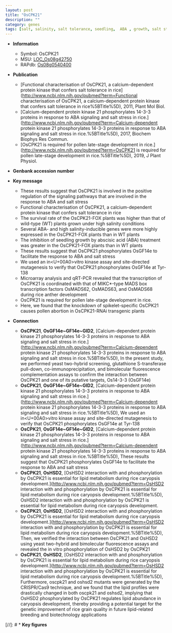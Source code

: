 ```yaml
---
layout: post
title: "OsCPK21"
description: ""
category: genes
tags: [salt, salinity, salt tolerance, seedling,  ABA , growth, salt stress, stress, Kinase, ABA, transcription factor, pollen, anther, development, anther development]
---
```


* **Information**  
    + Symbol: OsCPK21  
    + MSU: [LOC_Os08g42750](http://rice.uga.edu/cgi-bin/ORF_infopage.cgi?orf=LOC_Os08g42750)  
    + RAPdb: [Os08g0540400](https://rapdb.dna.affrc.go.jp/locus/?name=Os08g0540400)  

* **Publication**  
    + [Functional characterisation of OsCPK21, a calcium-dependent protein kinase that confers salt tolerance in rice](http://www.ncbi.nlm.nih.gov/pubmed?term=Functional characterisation of OsCPK21, a calcium-dependent protein kinase that confers salt tolerance in rice%5BTitle%5D), 2011, Plant Mol Biol.
    + [Calcium-dependent protein kinase 21 phosphorylates 14-3-3 proteins in response to ABA signaling and salt stress in rice.](http://www.ncbi.nlm.nih.gov/pubmed?term=Calcium-dependent protein kinase 21 phosphorylates 14-3-3 proteins in response to ABA signaling and salt stress in rice.%5BTitle%5D), 2017, Biochem Biophys Res Commun.
    + [OsCPK21 is required for pollen late-stage development in rice.](http://www.ncbi.nlm.nih.gov/pubmed?term=OsCPK21 is required for pollen late-stage development in rice.%5BTitle%5D), 2019, J Plant Physiol.

* **Genbank accession number**  

* **Key message**  
    + These results suggest that OsCPK21 is involved in the positive regulation of the signaling pathways that are involved in the response to ABA and salt stress
    + Functional characterisation of OsCPK21, a calcium-dependent protein kinase that confers salt tolerance in rice
    + The survival rate of the OsCPK21-FOX plants was higher than that of wild-type (WT) plants grown under high salinity conditions
    + Several ABA- and high salinity-inducible genes were more highly expressed in the OsCPK21-FOX plants than in WT plants
    + The inhibition of seedling growth by abscisic acid (ABA) treatment was greater in the OsCPK21-FOX plants than in WT plants
    + These results suggest that OsCPK21 phosphorylates OsGF14e to facilitate the response to ABA and salt stress
    + We used an in<U+00A0>vitro kinase assay and site-directed mutagenesis to verify that OsCPK21 phosphorylates OsGF14e at Tyr-138
    + Microarray analysis and qRT-PCR revealed that the transcription of OsCPK21 is coordinated with that of MIKC*-type MADS box transcription factors OsMADS62, OsMADS63, and OsMADS68 during rice anther development
    + OsCPK21 is required for pollen late-stage development in rice.
    + Here, we found that the knockdown of spikelet-specific OsCPK21 causes pollen abortion in OsCPK21-RNAi transgenic plants

* **Connection**  
    + __OsCPK21__, __OsGF14e~GF14e~GID2__, [Calcium-dependent protein kinase 21 phosphorylates 14-3-3 proteins in response to ABA signaling and salt stress in rice.](http://www.ncbi.nlm.nih.gov/pubmed?term=Calcium-dependent protein kinase 21 phosphorylates 14-3-3 proteins in response to ABA signaling and salt stress in rice.%5BTitle%5D),  In the present study, we performed yeast two-hybrid screening, glutathione S-transferase pull-down, co-immunoprecipitation, and bimolecular fluorescence complementation assays to confirm the interaction between OsCPK21 and one of its putative targets, Os14-3-3 (OsGF14e)
    + __OsCPK21__, __OsGF14e~GF14e~GID2__, [Calcium-dependent protein kinase 21 phosphorylates 14-3-3 proteins in response to ABA signaling and salt stress in rice.](http://www.ncbi.nlm.nih.gov/pubmed?term=Calcium-dependent protein kinase 21 phosphorylates 14-3-3 proteins in response to ABA signaling and salt stress in rice.%5BTitle%5D),  We used an in<U+00A0>vitro kinase assay and site-directed mutagenesis to verify that OsCPK21 phosphorylates OsGF14e at Tyr-138
    + __OsCPK21__, __OsGF14e~GF14e~GID2__, [Calcium-dependent protein kinase 21 phosphorylates 14-3-3 proteins in response to ABA signaling and salt stress in rice.](http://www.ncbi.nlm.nih.gov/pubmed?term=Calcium-dependent protein kinase 21 phosphorylates 14-3-3 proteins in response to ABA signaling and salt stress in rice.%5BTitle%5D),  These results suggest that OsCPK21 phosphorylates OsGF14e to facilitate the response to ABA and salt stress
    + __OsCPK21__, __OsHSD2__, [OsHSD2 interaction with and phosphorylation by OsCPK21 is essential for lipid metabolism during rice caryopsis development.](http://www.ncbi.nlm.nih.gov/pubmed?term=OsHSD2 interaction with and phosphorylation by OsCPK21 is essential for lipid metabolism during rice caryopsis development.%5BTitle%5D), OsHSD2 interaction with and phosphorylation by OsCPK21 is essential for lipid metabolism during rice caryopsis development.
    + __OsCPK21__, __OsHSD2__, [OsHSD2 interaction with and phosphorylation by OsCPK21 is essential for lipid metabolism during rice caryopsis development.](http://www.ncbi.nlm.nih.gov/pubmed?term=OsHSD2 interaction with and phosphorylation by OsCPK21 is essential for lipid metabolism during rice caryopsis development.%5BTitle%5D),  Then, we verified the interaction between OsCPK21 and OsHSD2 using yeast two-hybrid and bimolecular fluorescence assays and revealed the in vitro phosphorylation of OsHSD2 by OsCPK21
    + __OsCPK21__, __OsHSD2__, [OsHSD2 interaction with and phosphorylation by OsCPK21 is essential for lipid metabolism during rice caryopsis development.](http://www.ncbi.nlm.nih.gov/pubmed?term=OsHSD2 interaction with and phosphorylation by OsCPK21 is essential for lipid metabolism during rice caryopsis development.%5BTitle%5D),  Furthermore, oscpk21 and oshsd2 mutants were generated by the CRISPR/Cas9 technique, and we found that the lipid profiles were drastically changed in both oscpk21 and oshsd2, implying that OsHSD2 phosphorylated by OsCPK21 regulates lipid abundance in caryopsis development, thereby providing a potential target for the genetic improvement of rice grain quality in future lipid-related breeding and biotechnology applications

[//]: # * **Key figures**  


